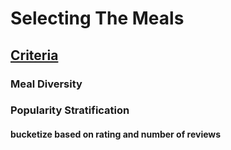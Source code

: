
# Selecting The Meals

## <u>Criteria</u>
### Meal Diversity
### Popularity Stratification
#### bucketize based on <b>rating</b> and <b>number of reviews</b>